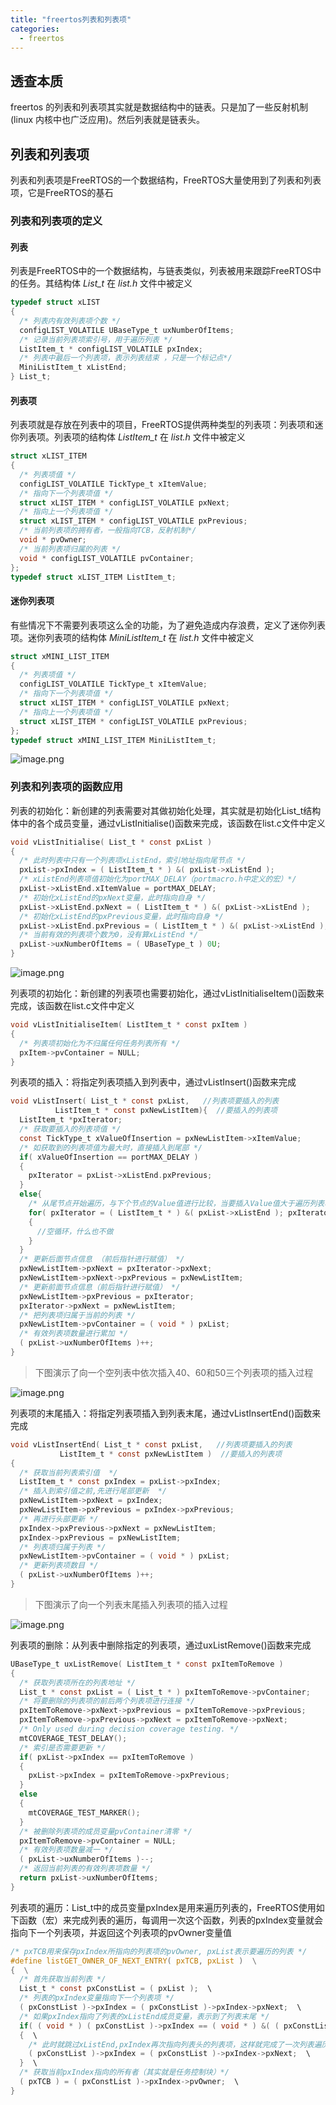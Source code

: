 ```yaml
---
title: "freertos列表和列表项"
categories:
  - freertos
---
```


## 透查本质

freertos 的列表和列表项其实就是数据结构中的链表。只是加了一些反射机制(linux 内核中也广泛应用)。然后列表就是链表头。

## 列表和列表项

列表和列表项是FreeRTOS的一个数据结构，FreeRTOS大量使用到了列表和列表项，它是FreeRTOS的基石

### 列表和列表项的定义

#### 列表

列表是FreeRTOS中的一个数据结构，与链表类似，列表被用来跟踪FreeRTOS中的任务。其结构体 *List\_t* 在 *list.h* 文件中被定义

```c
typedef struct xLIST
{
  /* 列表内有效列表项个数 */
  configLIST_VOLATILE UBaseType_t uxNumberOfItems;
  /* 记录当前列表项索引号，用于遍历列表 */
  ListItem_t * configLIST_VOLATILE pxIndex;      
  /* 列表中最后一个列表项，表示列表结束 ，只是一个标记点*/
  MiniListItem_t xListEnd;              
} List_t;

```

#### 列表项

列表项就是存放在列表中的项目，FreeRTOS提供两种类型的列表项：列表项和迷你列表项。列表项的结构体 *ListItem\_t* 在 *list.h* 文件中被定义

```c
struct xLIST_ITEM
{
  /* 列表项值 */
  configLIST_VOLATILE TickType_t xItemValue;      
  /* 指向下一个列表项值 */
  struct xLIST_ITEM * configLIST_VOLATILE pxNext;    
  /* 指向上一个列表项值 */
  struct xLIST_ITEM * configLIST_VOLATILE pxPrevious;
  /* 当前列表项的拥有者，一般指向TCB，反射机制*/
  void * pvOwner;                    
  /* 当前列表项归属的列表 */
  void * configLIST_VOLATILE pvContainer;        
};
typedef struct xLIST_ITEM ListItem_t;

```

#### 迷你列表项

有些情况下不需要列表项这么全的功能，为了避免造成内存浪费，定义了迷你列表项。迷你列表项的结构体 *MiniListItem\_t* 在 *list.h* 文件中被定义

```c
struct xMINI_LIST_ITEM
{
  /* 列表项值 */
  configLIST_VOLATILE TickType_t xItemValue;
  /* 指向下一个列表项值 */
  struct xLIST_ITEM * configLIST_VOLATILE pxNext;
  /* 指向上一个列表项值 */
  struct xLIST_ITEM * configLIST_VOLATILE pxPrevious;
};
typedef struct xMINI_LIST_ITEM MiniListItem_t;

```

![image.png](../assets/images/image_20250306_204519_868.png)

### 列表和列表项的函数应用

列表的初始化：新创建的列表需要对其做初始化处理，其实就是初始化List\_t结构体中的各个成员变量，通过vListInitialise()函数来完成，该函数在list.c文件中定义

```c
void vListInitialise( List_t * const pxList )
{
  /* 此时列表中只有一个列表项xListEnd，索引地址指向尾节点 */
  pxList->pxIndex = ( ListItem_t * ) &( pxList->xListEnd );      
  /* xListEnd列表项值初始化为portMAX_DELAY（portmacro.h中定义的宏）*/
  pxList->xListEnd.xItemValue = portMAX_DELAY;
  /* 初始化xListEnd的pxNext变量，此时指向自身 */
  pxList->xListEnd.pxNext = ( ListItem_t * ) &( pxList->xListEnd );  
  /* 初始化xListEnd的pxPrevious变量，此时指向自身 */
  pxList->xListEnd.pxPrevious = ( ListItem_t * ) &( pxList->xListEnd );
  /* 当前有效的列表项个数为0，没有算xListEnd */
  pxList->uxNumberOfItems = ( UBaseType_t ) 0U;
}

```

![image.png](../assets/images/image_20250306_204530_763.png)

列表项的初始化：新创建的列表项也需要初始化，通过vListInitialiseItem()函数来完成，该函数在list.c文件中定义

```c
void vListInitialiseItem( ListItem_t * const pxItem )
{
  /* 列表项初始化为不归属任何任务列表所有 */
  pxItem->pvContainer = NULL;
}

```

列表项的插入：将指定列表项插入到列表中，通过vListInsert()函数来完成

```c
void vListInsert( List_t * const pxList,   //列表项要插入的列表
          ListItem_t * const pxNewListItem){  //要插入的列表项
  ListItem_t *pxIterator;
  /* 获取要插入的列表项值 */
  const TickType_t xValueOfInsertion = pxNewListItem->xItemValue;
  /* 如获取到的列表项值为最大时，直接插入到尾部 */
  if( xValueOfInsertion == portMAX_DELAY )
  {
    pxIterator = pxList->xListEnd.pxPrevious;
  }
  else{
    /* 从尾节点开始遍历，与下个节点的Value值进行比较，当要插入Value值大于遍历列表项Value时，就获得插入位置（按升序方式插入） */
    for( pxIterator = ( ListItem_t * ) &( pxList->xListEnd ); pxIterator->pxNext->xItemValue <= xValueOfInsertion; pxIterator = pxIterator->pxNext ) 
    {
      //空循环，什么也不做
    }
  }
  /* 更新后面节点信息 （前后指针进行赋值） */
  pxNewListItem->pxNext = pxIterator->pxNext;
  pxNewListItem->pxNext->pxPrevious = pxNewListItem;
  /* 更新前面节点信息（前后指针进行赋值） */
  pxNewListItem->pxPrevious = pxIterator;
  pxIterator->pxNext = pxNewListItem;
  /* 把列表项归属于当前的列表 */
  pxNewListItem->pvContainer = ( void * ) pxList;
  /* 有效列表项数量进行累加 */
  ( pxList->uxNumberOfItems )++;
}

```

> 下图演示了向一个空列表中依次插入40、60和50三个列表项的插入过程

![image.png](../assets/images/image_20250306_204929_823.png)

列表项的末尾插入：将指定列表项插入到列表末尾，通过vListInsertEnd()函数来完成

```c
void vListInsertEnd( List_t * const pxList,   //列表项要插入的列表
           ListItem_t * const pxNewListItem )  //要插入的列表项
{
  /* 获取当前列表索引值  */
  ListItem_t * const pxIndex = pxList->pxIndex;
  /* 插入到索引值之前,先进行尾部更新  */
  pxNewListItem->pxNext = pxIndex;
  pxNewListItem->pxPrevious = pxIndex->pxPrevious;
  /* 再进行头部更新 */
  pxIndex->pxPrevious->pxNext = pxNewListItem;
  pxIndex->pxPrevious = pxNewListItem;
  /* 列表项归属于列表 */
  pxNewListItem->pvContainer = ( void * ) pxList;
  /* 更新列表项数目 */
  ( pxList->uxNumberOfItems )++;
}

```

> 下图演示了向一个列表末尾插入列表项的插入过程

![image.png](../assets/images/image_20250306_204548_904.png)

列表项的删除：从列表中删除指定的列表项，通过uxListRemove()函数来完成

```c
UBaseType_t uxListRemove( ListItem_t * const pxItemToRemove )
{
  /* 获取列表项所在的列表地址 */
  List_t * const pxList = ( List_t * ) pxItemToRemove->pvContainer;
  /* 将要删除的列表项的前后两个列表项进行连接 */
  pxItemToRemove->pxNext->pxPrevious = pxItemToRemove->pxPrevious;
  pxItemToRemove->pxPrevious->pxNext = pxItemToRemove->pxNext;
  /* Only used during decision coverage testing. */
  mtCOVERAGE_TEST_DELAY();
  /* 索引是否需要更新 */
  if( pxList->pxIndex == pxItemToRemove )
  {
    pxList->pxIndex = pxItemToRemove->pxPrevious;
  }
  else
  {
    mtCOVERAGE_TEST_MARKER();
  }
  /* 被删除列表项的成员变量pvContainer清零 */
  pxItemToRemove->pvContainer = NULL;
  /* 有效列表项数量减一 */
  ( pxList->uxNumberOfItems )--;
  /* 返回当前列表的有效列表项数量 */
  return pxList->uxNumberOfItems;
}

```

列表项的遍历：List\_t中的成员变量pxIndex是用来遍历列表的，FreeRTOS使用如下函数（宏）来完成列表的遍历，每调用一次这个函数，列表的pxIndex变量就会指向下一个列表项，并返回这个列表项的pvOwner变量值

```c
/* pxTCB用来保存pxIndex所指向的列表项的pvOwner, pxList表示要遍历的列表 */
#define listGET_OWNER_OF_NEXT_ENTRY( pxTCB, pxList )  \
{  \
  /* 首先获取当前列表 */
  List_t * const pxConstList = ( pxList );  \
  /* 列表的pxIndex变量指向下一个列表项 */
  ( pxConstList )->pxIndex = ( pxConstList )->pxIndex->pxNext;  \
  /* 如果pxIndex指向了列表的xListEnd成员变量，表示到了列表末尾 */
  if( ( void * ) ( pxConstList )->pxIndex == ( void * ) &( ( pxConstList )->xListEnd ) )  \
  {  \
    /* 此时就跳过xListEnd,pxIndex再次指向列表头的列表项，这样就完成了一次列表遍历 */
    ( pxConstList )->pxIndex = ( pxConstList )->pxIndex->pxNext;  \
  }  \
  /* 获取当前pxIndex指向的所有者（其实就是任务控制块）*/
  ( pxTCB ) = ( pxConstList )->pxIndex->pvOwner;  \
}

```
